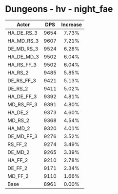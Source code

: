 # Dungeons - hv - night_fae
| Actor | DPS | Increase |
|---|:---:|:---:|
|HA_DE_RS_3|9654|7.73%|
|HA_MD_RS_3|9607|7.21%|
|DE_MD_RS_3|9524|6.28%|
|HA_DE_MD_3|9502|6.04%|
|HA_RS_FF_3|9502|6.04%|
|HA_RS_2|9485|5.85%|
|DE_RS_FF_3|9421|5.13%|
|DE_RS_2|9411|5.02%|
|HA_DE_FF_3|9392|4.81%|
|MD_RS_FF_3|9391|4.80%|
|HA_DE_2|9373|4.60%|
|MD_RS_2|9368|4.54%|
|HA_MD_2|9320|4.01%|
|DE_MD_FF_3|9276|3.52%|
|RS_FF_2|9274|3.49%|
|DE_MD_2|9265|3.39%|
|HA_FF_2|9210|2.78%|
|DE_FF_2|9171|2.34%|
|MD_FF_2|9110|1.66%|
|Base|8961|0.00%|
